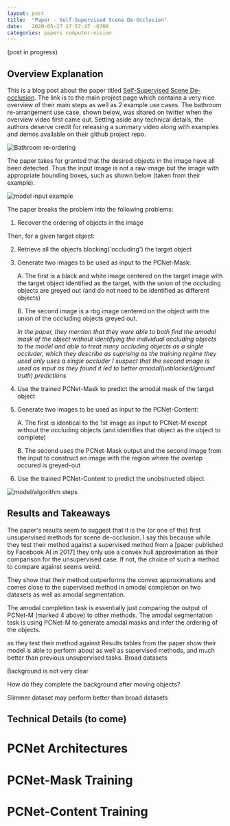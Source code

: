 ```yaml
---
layout: post
title:  "Paper - Self-Supervised Scene De-Occlusion"
date:   2020-05-27 17:57:47 -0700
categories: papers computer-vision
---
```

(post in progress)
## Overview Explanation

This is a blog post about the paper titled [Self-Supervised Scene De-occlusion][project]. The link is to the main project page which contains a very nice overview of their main steps as well as 2 example use cases. The bathroom re-arrangement use case, shown below, was shared on twitter when the overview video first came out. Setting aside any technical details, the authors deserve credit for releasing a summary video along with examples and demos available on their github project repo.

![Bathroom re-ordering](https://johncookds.github.io/assets/1/Self-Supervised_Scene_De-occlusion_summary_video.gif)


The paper takes for granted that the desired objects in the image have all been detected. Thus the input image is not a raw image but the image with appropriate bounding boxes, such as shown below (taken from their example).

![model input example](https://johncookds.github.io/assets/1/model_input.png)

The paper breaks the problem into the following problems:
1. Recover the ordering of objects in the image

Then, for a given target object:

2. Retrieve all the objects blocking('occluding') the target object
3. Generate two images to be used as input to the PCNet-Mask:
    
    A. The first is a black and white image centered on the target image with the target object identified as the target, with the union of the occluding objects are greyed out (and do not need to be identified as different objects)
    
    B. The second image is a rbg image centered on the object with the union of the occluding objects greyed out.
    
    *In the paper, they mention that they were able to both find the amodal mask of the object without identifying the individual occluding objects to the model and able to treat many occluding objects as a single occluder, which they describe as suprising as the training regime they used only uses a single occluder*
    *I suspect that the second image is used as input as they found it led to better amodal(unblocked/ground truth) predictions*

4. Use the trained PCNet-Mask to predict the amodal mask of the target object
5. Generate two images to be used as input to the PCNet-Content:
    
    A. The first is identical to the 1st image as input to PCNet-M except without the occluding objects (and identifies that object as the object to complete)
    
    B. The second uses the PCNet-Mask output and the second image from the input to construct an image with the region where the overlap occured is greyed-out

6. Use the trained PCNet-Content to  predict the unobstructed object

![model/algorithm steps](https://johncookds.github.io/assets/1/overview.png)

## Results and Takeaways

The paper's results seem to suggest that it is the (or one of the) first unsupervised methods for scene de-occlusion. I say this because while they test their method against a supervised method from a [paper published by Facebook AI in 2017] they only use a convex hull approximation as their comparison for the unsupervised case. If not, the choice of such a method to compare against seems weird.

They show that their method outperforms the convex approximations and comes close to the supervised method in amodal completion on two datasets as well as amodal segmentation.

The amodal completion task is essentially just comparing the output of PCNet-M (marked 4 above) to other methods.
The amodal segmentation task is using PCNet-M to generate amodal masks and infer the ordering of the objects.



as they test their method against Results tables from the paper show their model is able to perform about as well as supervised methods, and much better than previous unsupervised tasks.
Broad datasets

Background is not very clear

How do they complete the background after moving objects?

Slimmer dataset may perform better than broad datasets


## Technical Details (to come)

# PCNet Architectures

# PCNet-Mask Training

# PCNet-Content Training

[project]: https://xiaohangzhan.github.io/projects/deocclusion/


